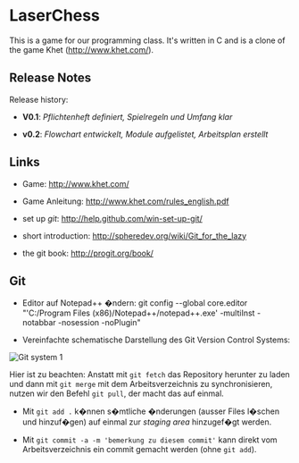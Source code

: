LaserChess
==========

This is a game for our programming class.
It's written in C and is a clone of the game Khet (http://www.khet.com/).

Release Notes
-------------

Release history:

* **V0.1**: *Pflichtenheft definiert, Spielregeln und Umfang klar*

* **v0.2**: *Flowchart entwickelt, Module aufgelistet, Arbeitsplan erstellt*


Links
-----------

* Game: http://www.khet.com/

* Game Anleitung: http://www.khet.com/rules_english.pdf

* set up *git*: http://help.github.com/win-set-up-git/

* short introduction: http://spheredev.org/wiki/Git_for_the_lazy

* the git book: http://progit.org/book/


Git
-----------

* Editor auf Notepad++ �ndern: git config --global core.editor "'C:/Program Files (x86)/Notepad++/notepad++.exe' -multiInst -notabbar -nosession -noPlugin"

* Vereinfachte schematische Darstellung des Git Version Control Systems:

![Git system 1](http://de.whygitisbetterthanx.com/images/local-remote.png)

Hier ist zu beachten: Anstatt mit `git fetch` das Repository herunter zu laden und dann mit `git merge` mit dem Arbeitsverzeichnis zu synchronisieren,
nutzen wir den Befehl `git pull`, der macht das auf einmal.

* Mit `git add .` k�nnen s�mtliche �nderungen (ausser Files l�schen und hinzuf�gen) auf einmal zur *staging area* hinzugef�gt werden.

* Mit `git commit -a -m 'bemerkung zu diesem commit'` kann direkt vom Arbeitsverzeichnis ein commit gemacht werden (ohne `git add`).